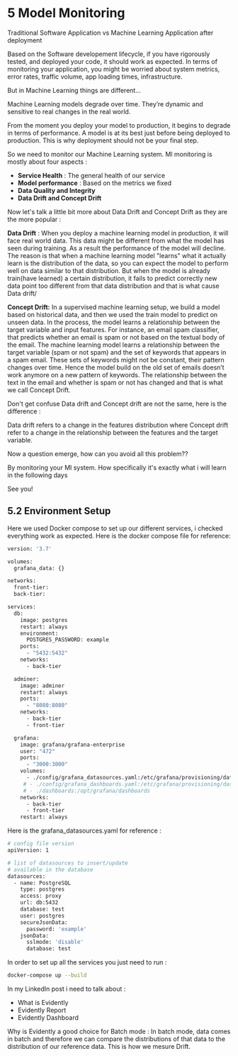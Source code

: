 # 5 Model Monitoring

Traditional Software Application vs Machine Learning Application after deployment

Based on the Software developement lifecycle, if you have rigorously tested, and deployed your code, it should work as expected. In terms of monitoring your application, you might be worried about system metrics, error rates, traffic volume, app loading times, infrastructure. 

But in Machine Learning things are different...

Machine Learning models degrade over time. They’re dynamic and sensitive to real changes in the real world. 

From the moment you deploy your model to production, it begins to degrade in terms of performance. A model is at its best just before being deployed to production. This is why deployment should not be your final step.


So we need to monitor our Machine Learning system. Ml monitoring is mostly about four aspects : 

- **Service Health** : The general health of our service 
- **Model performance** : Based on the metrics we fixed
- **Data Quality and Integrity**
- **Data Drift and Concept Drift**

Now let's talk a little bit more about Data Drift and Concept Drift as they are the more popular : 

**Data Drift** : When you deploy a machine learning model in production, it will face real world data. This data might be different from what the model has seen during training. As a result the performance of the model will decline. The reason is that when a machine learning model "learns" what it actually learn is the distribution of the data, so you can expect the model to perform well on data similar to that distribution. But when the model is already train(have learned) a certain distribution, it fails to predict correctly new data point too different from that data distribution and that is what cause Data drift/


**Concept Drift:** In a supervised machine learning setup, we build a model based on historical data, and then we used the train model to predict on unseen data.  In the process, the model learns a relationship between the target variable and input features. For instance, an email spam classifier, that predicts whether an email is spam or not based on the textual body of the email. The machine learning model learns a relationship between the target variable (spam or not spam) and the set of keywords that appears in a spam email. These sets of keywords might not be constant, their pattern changes over time. Hence the model build on the old set of emails doesn’t work anymore on a new pattern of keywords. The relationship between the text in the email and whether is spam or not has changed and that is what we call Concept Drift. 

Don't get confuse Data drift and Concept drift are not the same, here is the difference : 

Data drift refers to a change in the features distribution where Concept drift refer to a change in the relationship between the features and the target variable.

Now a question emerge, how can you avoid all this problem??

By monitoring your Ml system. How specifically it's exactly what i will learn in the following days

See you!


## 5.2 Environment Setup

Here we used Docker compose to set up our different services, i checked everything work as expected. Here is the docker compose file for reference: 


```bash
version: '3.7'

volumes: 
  grafana_data: {}

networks:
  front-tier:
  back-tier:

services:
  db:
    image: postgres
    restart: always
    environment:
      POSTGRES_PASSWORD: example
    ports:
      - "5432:5432"
    networks:
      - back-tier

  adminer:
    image: adminer
    restart: always
    ports:
      - "8080:8080"
    networks:
      - back-tier
      - front-tier  

  grafana:
    image: grafana/grafana-enterprise
    user: "472"
    ports:
      - "3000:3000"
    volumes:
      - ./config/grafana_datasources.yaml:/etc/grafana/provisioning/datasources/datasource.yaml:ro
     # - ./config/grafana_dashboards.yaml:/etc/grafana/provisioning/dashboards/dashboards.yaml:ro
     # - ./dashboards:/opt/grafana/dashboards
    networks:
      - back-tier
      - front-tier
    restart: always
```

Here is the grafana_datasources.yaml for reference : 

```bash
# config file version
apiVersion: 1

# list of datasources to insert/update
# available in the database
datasources:
  - name: PostgreSQL
    type: postgres
    access: proxy
    url: db:5432
    database: test
    user: postgres
    secureJsonData:
      password: 'example'
    jsonData:
      sslmode: 'disable'
      database: test
```

In order to set up all the services you just need to run : 

```bash
docker-compose up --build
```


In my LinkedIn post i need to talk about : 

- What is Evidently
- Evidently Report
- Evidently Dashboard

Why is Evidently a good choice for Batch mode : In batch mode, data comes in batch and therefore we can compare the distributions of that data to the distribution of our reference data. This is how we mesure Drift.
    
